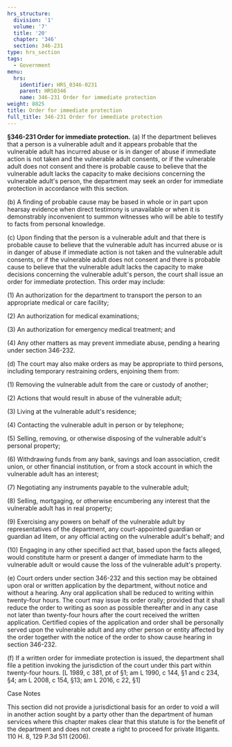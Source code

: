 ```yaml
---
hrs_structure:
  division: '1'
  volume: '7'
  title: '20'
  chapter: '346'
  section: 346-231
type: hrs_section
tags:
  - Government
menu:
  hrs:
    identifier: HRS_0346-0231
    parent: HRS0346
    name: 346-231 Order for immediate protection
weight: 8825
title: Order for immediate protection
full_title: 346-231 Order for immediate protection
---
```

**§346-231 Order for immediate protection.** (a) If the department believes that a person is a vulnerable adult and it appears probable that the vulnerable adult has incurred abuse or is in danger of abuse if immediate action is not taken and the vulnerable adult consents, or if the vulnerable adult does not consent and there is probable cause to believe that the vulnerable adult lacks the capacity to make decisions concerning the vulnerable adult's person, the department may seek an order for immediate protection in accordance with this section.

(b) A finding of probable cause may be based in whole or in part upon hearsay evidence when direct testimony is unavailable or when it is demonstrably inconvenient to summon witnesses who will be able to testify to facts from personal knowledge.

(c) Upon finding that the person is a vulnerable adult and that there is probable cause to believe that the vulnerable adult has incurred abuse or is in danger of abuse if immediate action is not taken and the vulnerable adult consents, or if the vulnerable adult does not consent and there is probable cause to believe that the vulnerable adult lacks the capacity to make decisions concerning the vulnerable adult's person, the court shall issue an order for immediate protection. This order may include:

(1) An authorization for the department to transport the person to an appropriate medical or care facility;

(2) An authorization for medical examinations;

(3) An authorization for emergency medical treatment; and

(4) Any other matters as may prevent immediate abuse, pending a hearing under section 346-232.

(d) The court may also make orders as may be appropriate to third persons, including temporary restraining orders, enjoining them from:

(1) Removing the vulnerable adult from the care or custody of another;

(2) Actions that would result in abuse of the vulnerable adult;

(3) Living at the vulnerable adult's residence;

(4) Contacting the vulnerable adult in person or by telephone;

(5) Selling, removing, or otherwise disposing of the vulnerable adult's personal property;

(6) Withdrawing funds from any bank, savings and loan association, credit union, or other financial institution, or from a stock account in which the vulnerable adult has an interest;

(7) Negotiating any instruments payable to the vulnerable adult;

(8) Selling, mortgaging, or otherwise encumbering any interest that the vulnerable adult has in real property;

(9) Exercising any powers on behalf of the vulnerable adult by representatives of the department, any court-appointed guardian or guardian ad litem, or any official acting on the vulnerable adult's behalf; and

(10) Engaging in any other specified act that, based upon the facts alleged, would constitute harm or present a danger of immediate harm to the vulnerable adult or would cause the loss of the vulnerable adult's property.

(e) Court orders under section 346-232 and this section may be obtained upon oral or written application by the department, without notice and without a hearing. Any oral application shall be reduced to writing within twenty-four hours. The court may issue its order orally; provided that it shall reduce the order to writing as soon as possible thereafter and in any case not later than twenty-four hours after the court received the written application. Certified copies of the application and order shall be personally served upon the vulnerable adult and any other person or entity affected by the order together with the notice of the order to show cause hearing in section 346-232.

(f) If a written order for immediate protection is issued, the department shall file a petition invoking the jurisdiction of the court under this part within twenty-four hours. [L 1989, c 381, pt of §1; am L 1990, c 144, §1 and c 234, §4; am L 2008, c 154, §13; am L 2016, c 22, §1]

Case Notes

This section did not provide a jurisdictional basis for an order to void a will in another action sought by a party other than the department of human services where this chapter makes clear that this statute is for the benefit of the department and does not create a right to proceed for private litigants. 110 H. 8, 129 P.3d 511 (2006).